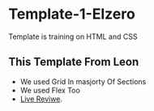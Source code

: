 # Template-1-Elzero
Template is training on HTML and CSS

## This Template From Leon
- We used Grid In masjorty Of Sections
- We used Flex Too
- [Live Reviwe](https://raw.githack.com/sonsalem/Template-1-Elzero/master/index-template-one.html).
